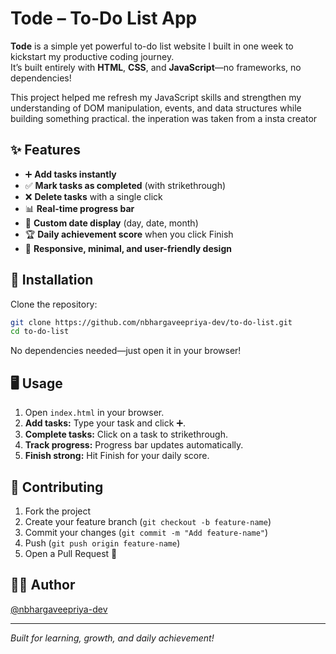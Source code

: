 # Tode – To-Do List App

**Tode** is a simple yet powerful to-do list website I built in one week to kickstart my productive coding journey.  
It’s built entirely with **HTML**, **CSS**, and **JavaScript**—no frameworks, no dependencies! 

This project helped me refresh my JavaScript skills and strengthen my understanding of DOM manipulation, events, and data structures while building something practical. the inperation was taken from a insta creator

## ✨ Features

- ➕ **Add tasks instantly**
- ✅ **Mark tasks as completed** (with strikethrough)
- ❌ **Delete tasks** with a single click
- 📊 **Real-time progress bar**
- 📅 **Custom date display** (day, date, month)
- 🏆 **Daily achievement score** when you click Finish
- 📱 **Responsive, minimal, and user-friendly design**

## 🚀 Installation

Clone the repository:

```bash
git clone https://github.com/nbhargaveepriya-dev/to-do-list.git
cd to-do-list
```

No dependencies needed—just open it in your browser!

## 🖥️ Usage

1. Open `index.html` in your browser.
2. **Add tasks:** Type your task and click ➕.
3. **Complete tasks:** Click on a task to strikethrough.
4. **Track progress:** Progress bar updates automatically.
5. **Finish strong:** Hit Finish for your daily score.

## 🤝 Contributing

1. Fork the project
2. Create your feature branch (`git checkout -b feature-name`)
3. Commit your changes (`git commit -m "Add feature-name"`)
4. Push (`git push origin feature-name`)
5. Open a Pull Request 🎉

## 👩‍💻 Author

[@nbhargaveepriya-dev](https://github.com/nbhargaveepriya-dev)

---
*Built for learning, growth, and daily achievement!*
